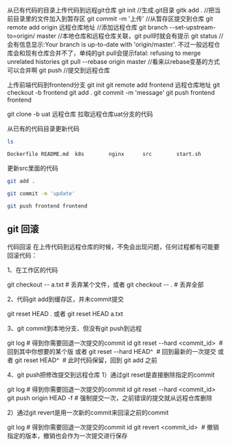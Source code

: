 从已有代码的目录上传代码到远程git仓库
git init //生成.git目录
gitk  add . //把当前目录里的文件加入到暂存区
git commit -m '上传' //从暂存区提交到仓库
git remote add origin 远程仓库地址 //添加远程仓库
git branch --set-upstream-to=origin/<branch> master //本地仓库和远程仓库关联，git pull时就会有提示
git status //会有信息显示:Your branch is up-to-date with 'origin/master'.
不过一般远程仓库会和现有仓库合并不了，单纯的git pull会提示fatal: refusing to merge unrelated histories
git pull --rebase origin master //看来以rebase变基的方式可以合并啊
git push	 //提交到远程仓库

上传前端代码到frontend分支
git init 
git remote add frontend  远程仓库地址
git  checkout -b frontend
git add .
git commit -m 'message'
git push frontend frontend 

git clone -b uat 远程仓库
拉取远程仓库uat分支的代码


从已有的代码目录更新代码
```sh
ls 
```
```sh
Dockerfile README.md  k8s        nginx      src        start.sh
```
更新src里面的代码

```sh
git add .
```
```sh
git commit -m 'update'
```
```sh
git push frontend frontend
```

## git 回滚
代码回滚
在上传代码到远程仓库的时候，不免会出现问题，任何过程都有可能要回滚代码：

1、在工作区的代码

git checkout -- a.txt   # 丢弃某个文件，或者
git checkout -- .       # 丢弃全部

2、代码git add到缓存区，并未commit提交

git reset HEAD .  或者
git reset HEAD a.txt


3、git commit到本地分支、但没有git push到远程

git log # 得到你需要回退一次提交的commit id
git reset --hard <commit_id>  # 回到其中你想要的某个版
或者
git reset --hard HEAD^  # 回到最新的一次提交
或者
git reset HEAD^  # 此时代码保留，回到 git add 之前

4、git push把修改提交到远程仓库
1）通过git reset是直接删除指定的commit

git log # 得到你需要回退一次提交的commit id
git reset --hard <commit_id>
git push origin HEAD -f # 强制提交一次，之前错误的提交就从远程仓库删除

2）通过git revert是用一次新的commit来回滚之前的commit

git log # 得到你需要回退一次提交的commit id
git revert <commit_id>  # 撤销指定的版本，撤销也会作为一次提交进行保存
